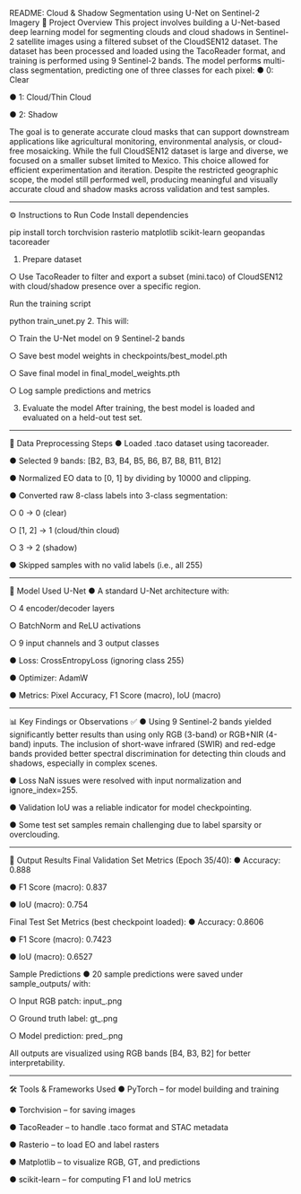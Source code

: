 README: Cloud & Shadow Segmentation using U-Net on Sentinel-2 Imagery
📌 Project Overview
This project involves building a U-Net-based deep learning model for segmenting clouds and cloud shadows in Sentinel-2 satellite images using a filtered subset of the CloudSEN12 dataset. The dataset has been processed and loaded using the TacoReader format, and training is performed using 9 Sentinel-2 bands. The model performs multi-class segmentation, predicting one of three classes for each pixel:
●	0: Clear

●	1: Cloud/Thin Cloud

●	2: Shadow

The goal is to generate accurate cloud masks that can support downstream applications like agricultural monitoring, environmental analysis, or cloud-free mosaicking.
While the full CloudSEN12 dataset is large and diverse, we focused on a smaller subset limited to Mexico. This choice allowed for efficient experimentation and iteration. Despite the restricted geographic scope, the model still performed well, producing meaningful and visually accurate cloud and shadow masks across validation and test samples.
________________________________________
⚙️ Instructions to Run Code
Install dependencies

 pip install torch torchvision rasterio matplotlib scikit-learn geopandas tacoreader

1.	Prepare dataset

○	Use TacoReader to filter and export a subset (mini.taco) of CloudSEN12 with cloud/shadow presence over a specific region.



Run the training script

 python train_unet.py
2.	 This will:

○	Train the U-Net model on 9 Sentinel-2 bands

○	Save best model weights in checkpoints/best_model.pth

○	Save final model in final_model_weights.pth

○	Log sample predictions and metrics

3.	Evaluate the model
 After training, the best model is loaded and evaluated on a held-out test set.

________________________________________
🧪 Data Preprocessing Steps
●	Loaded .taco dataset using tacoreader.

●	Selected 9 bands: [B2, B3, B4, B5, B6, B7, B8, B11, B12]

●	Normalized EO data to [0, 1] by dividing by 10000 and clipping.

●	Converted raw 8-class labels into 3-class segmentation:

○	0 → 0 (clear)

○	[1, 2] → 1 (cloud/thin cloud)

○	3 → 2 (shadow)

●	Skipped samples with no valid labels (i.e., all 255)

________________________________________







🧠 Model Used
U-Net
●	A standard U-Net architecture with:

○	4 encoder/decoder layers

○	BatchNorm and ReLU activations

○	9 input channels and 3 output classes

●	Loss: CrossEntropyLoss (ignoring class 255)

●	Optimizer: AdamW

●	Metrics: Pixel Accuracy, F1 Score (macro), IoU (macro)

________________________________________
📊 Key Findings or Observations ✅
●	Using 9 Sentinel-2 bands yielded significantly better results than using only RGB (3-band) or RGB+NIR (4-band) inputs. The inclusion of short-wave infrared (SWIR) and red-edge bands provided better spectral discrimination for detecting thin clouds and shadows, especially in complex scenes.

●	Loss NaN issues were resolved with input normalization and ignore_index=255.

●	Validation IoU was a reliable indicator for model checkpointing.

●	Some test set samples remain challenging due to label sparsity or overclouding.

________________________________________










🧾 Output Results
Final Validation Set Metrics (Epoch 35/40):
●	Accuracy: 0.888

●	F1 Score (macro): 0.837

●	IoU (macro): 0.754

Final Test Set Metrics (best checkpoint loaded):
●	Accuracy: 0.8606

●	F1 Score (macro): 0.7423

●	IoU (macro): 0.6527

Sample Predictions
●	20 sample predictions were saved under sample_outputs/ with:

○	Input RGB patch: input_<idx>.png

○	Ground truth label: gt_<idx>.png

○	Model prediction: pred_<idx>.png

All outputs are visualized using RGB bands [B4, B3, B2] for better interpretability.
________________________________________









🛠️ Tools & Frameworks Used
●	PyTorch – for model building and training

●	Torchvision – for saving images

●	TacoReader – to handle .taco format and STAC metadata

●	Rasterio – to load EO and label rasters

●	Matplotlib – to visualize RGB, GT, and predictions

●	scikit-learn – for computing F1 and IoU metrics




